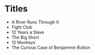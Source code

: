# Titles

- A River Runs Through It
- Fight Club
- 12 Years a Slave
- The Big Short
- 12 Monkeys
- The Curious Case of Benjammin Button
